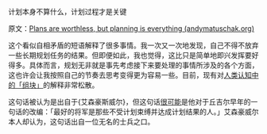 计划本身不算什么，计划过程才是关键

原文：[Plans are worthless, but planning is everything (andymatuschak.org)](https://notes.andymatuschak.org/zRJ5mjwiTryLbJ7Jm2bDhgjLtYSa6xc6sEYS)

这个看似自相矛盾的短语解释了很多事情。我一次又一次地发现，自己不得不放弃一些长期规划任务的结果。但即便如此，我也觉得，这比只是简单地即兴发挥要好得多。具体而言，规划无非就是事先考虑接下来要处理的事情所涉及的各个方面，这也许会让我按照自己的节奏去思考变得更为容易一些。目前，现有对[人类认知中的「组块」](https://notes.andymatuschak.org/z75gWU7QuiB5L3x6zFGLGQk3fVkuVJ6eKuEwP)的解释非常松散。

这句话被认为是出自于{艾森豪斯威尔}，但这句话[很可能](https://quoteinvestigator.com/2017/11/18/planning/)是他对于丘吉尔早年的一句话的改编：「最好的将军是那些不受计划束缚并达成计划结果的人。」艾森豪威尔本人却认为，这句话出自一位无名的士兵之口。